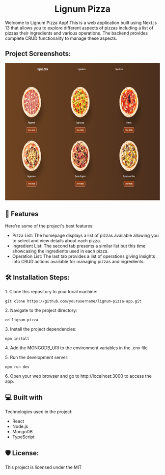 <h1 align="center" id="title">Lignum Pizza</h1>

<p id="description">Welcome to Lignum Pizza App! This is a web application built using Next.js 13 that allows you to explore different aspects of pizzas including a list of pizzas their ingredients and various operations. The backend provides complete CRUD functionality to manage these aspects.</p>

<h2>Project Screenshots:</h2>

<img src="https://github.com/dans100/lignum-pizza/blob/main/public/assets/app_screen.png" alt="project-screenshot" width="813" height="447/">

<h2>🧐 Features</h2>

Here're some of the project's best features:

- Pizza List: The homepage displays a list of pizzas available allowing you to select and view details about each pizza.
- Ingredient List: The second tab presents a similar list but this time showcasing the ingredients used in each pizza.
- Operation List: The last tab provides a list of operations giving insights into CRUD actions available for managing pizzas and ingredients.

<h2>🛠️ Installation Steps:</h2>

<p>1. Clone this repository to your local machine:</p>

```
git clone https://github.com/yourusername/lignum-pizza-app.git
```

<p>2. Navigate to the project directory:</p>

```
cd lignum-pizza
```

<p>3. Install the project dependencies:</p>

```
npm install
```

<p>4. Add the MONGODB_URI to the environment variables in the .env file</p>

<p>5. Run the development server:</p>

```
npm run dev
```

<p>6. Open your web browser and go to http://localhost:3000 to access the app.</p>

<h2>💻 Built with</h2>

Technologies used in the project:

- React
- Node.js
- MongoDB
- TypeScript

<h2>🛡️ License:</h2>

This project is licensed under the MIT
